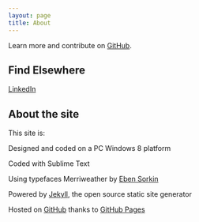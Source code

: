 ```yaml
---
layout: page
title: About
---
```



 
Learn more and contribute on [GitHub](https://github.com/moralesn).

## Find Elsewhere 

[LinkedIn](https://www.linkedin.com/in/norbertomorales)

 

## About the site

This site is:

Designed and coded on a PC Windows 8 platform

Coded with Sublime Text

Using typefaces Merriweather by [Eben Sorkin](https://ebensorkin.wordpress.com/)

Powered by [Jekyll](http://jekyllrb.com/), the open source static site generator

Hosted on [GitHub](https://github.com/moralesn/moralesn.github.io) thanks to [GitHub Pages](https://pages.github.com/)

 